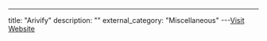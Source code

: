 ---
title: "Arivify"
description: ""
external_category: "Miscellaneous"
---[Visit Website](https://www.arivify.com)

